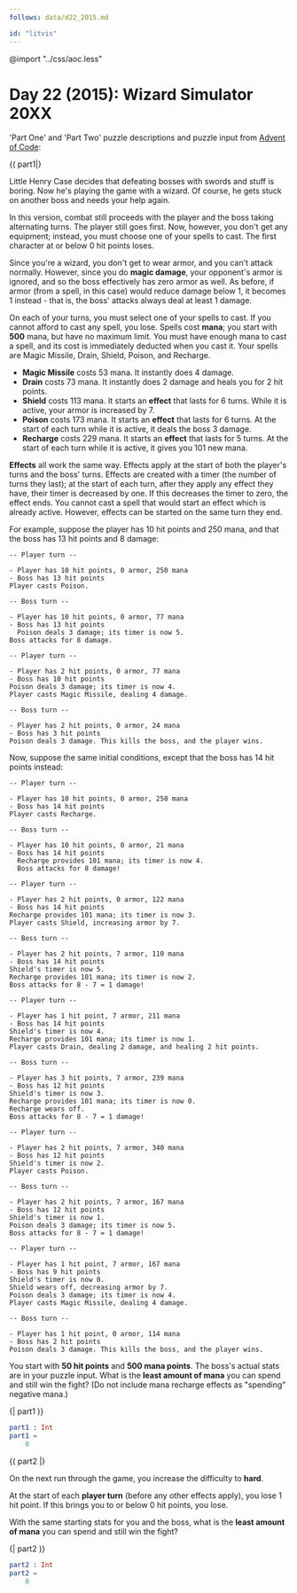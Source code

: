 ```yaml
---
follows: data/d22_2015.md

id: "litvis"
---
```


@import "../css/aoc.less"

# Day 22 (2015): Wizard Simulator 20XX

'Part One' and 'Part Two' puzzle descriptions and puzzle input from [Advent of Code](https://adventofcode.com/2015/day/22):

{( part1|}

Little Henry Case decides that defeating bosses with swords and stuff is boring. Now he's playing the game with a wizard. Of course, he gets stuck on another boss and needs your help again.

In this version, combat still proceeds with the player and the boss taking alternating turns. The player still goes first. Now, however, you don't get any equipment; instead, you must choose one of your spells to cast. The first character at or below 0 hit points loses.

Since you're a wizard, you don't get to wear armor, and you can't attack normally. However, since you do **magic damage**, your opponent's armor is ignored, and so the boss effectively has zero armor as well. As before, if armor (from a spell, in this case) would reduce damage below 1, it becomes 1 instead - that is, the boss' attacks always deal at least 1 damage.

On each of your turns, you must select one of your spells to cast. If you cannot afford to cast any spell, you lose. Spells cost **mana**; you start with **500** mana, but have no maximum limit. You must have enough mana to cast a spell, and its cost is immediately deducted when you cast it. Your spells are Magic Missile, Drain, Shield, Poison, and Recharge.

- **Magic Missile** costs 53 mana. It instantly does 4 damage.
- **Drain** costs 73 mana. It instantly does 2 damage and heals you for 2 hit points.
- **Shield** costs 113 mana. It starts an **effect** that lasts for 6 turns. While it is active, your armor is increased by 7.
- **Poison** costs 173 mana. It starts an **effect** that lasts for 6 turns. At the start of each turn while it is active, it deals the boss 3 damage.
- **Recharge** costs 229 mana. It starts an **effect** that lasts for 5 turns. At the start of each turn while it is active, it gives you 101 new mana.

**Effects** all work the same way. Effects apply at the start of both the player's turns and the boss' turns. Effects are created with a timer (the number of turns they last); at the start of each turn, after they apply any effect they have, their timer is decreased by one. If this decreases the timer to zero, the effect ends. You cannot cast a spell that would start an effect which is already active. However, effects can be started on the same turn they end.

For example, suppose the player has 10 hit points and 250 mana, and that the boss has 13 hit points and 8 damage:

```
-- Player turn --

- Player has 10 hit points, 0 armor, 250 mana
- Boss has 13 hit points
Player casts Poison.

-- Boss turn --

- Player has 10 hit points, 0 armor, 77 mana
- Boss has 13 hit points
  Poison deals 3 damage; its timer is now 5.
Boss attacks for 8 damage.

-- Player turn --

- Player has 2 hit points, 0 armor, 77 mana
- Boss has 10 hit points
Poison deals 3 damage; its timer is now 4.
Player casts Magic Missile, dealing 4 damage.

-- Boss turn --

- Player has 2 hit points, 0 armor, 24 mana
- Boss has 3 hit points
Poison deals 3 damage. This kills the boss, and the player wins.
```

Now, suppose the same initial conditions, except that the boss has 14 hit points instead:

```
-- Player turn --

- Player has 10 hit points, 0 armor, 250 mana
- Boss has 14 hit points
Player casts Recharge.

-- Boss turn --

- Player has 10 hit points, 0 armor, 21 mana
- Boss has 14 hit points
  Recharge provides 101 mana; its timer is now 4.
  Boss attacks for 8 damage!

-- Player turn --

- Player has 2 hit points, 0 armor, 122 mana
- Boss has 14 hit points
Recharge provides 101 mana; its timer is now 3.
Player casts Shield, increasing armor by 7.

-- Boss turn --

- Player has 2 hit points, 7 armor, 110 mana
- Boss has 14 hit points
Shield's timer is now 5.
Recharge provides 101 mana; its timer is now 2.
Boss attacks for 8 - 7 = 1 damage!

-- Player turn --

- Player has 1 hit point, 7 armor, 211 mana
- Boss has 14 hit points
Shield's timer is now 4.
Recharge provides 101 mana; its timer is now 1.
Player casts Drain, dealing 2 damage, and healing 2 hit points.

-- Boss turn --

- Player has 3 hit points, 7 armor, 239 mana
- Boss has 12 hit points
Shield's timer is now 3.
Recharge provides 101 mana; its timer is now 0.
Recharge wears off.
Boss attacks for 8 - 7 = 1 damage!

-- Player turn --

- Player has 2 hit points, 7 armor, 340 mana
- Boss has 12 hit points
Shield's timer is now 2.
Player casts Poison.

-- Boss turn --

- Player has 2 hit points, 7 armor, 167 mana
- Boss has 12 hit points
Shield's timer is now 1.
Poison deals 3 damage; its timer is now 5.
Boss attacks for 8 - 7 = 1 damage!

-- Player turn --

- Player has 1 hit point, 7 armor, 167 mana
- Boss has 9 hit points
Shield's timer is now 0.
Shield wears off, decreasing armor by 7.
Poison deals 3 damage; its timer is now 4.
Player casts Magic Missile, dealing 4 damage.

-- Boss turn --

- Player has 1 hit point, 0 armor, 114 mana
- Boss has 2 hit points
Poison deals 3 damage. This kills the boss, and the player wins.
```

You start with **50 hit points** and **500 mana points**. The boss's actual stats are in your puzzle input. What is the **least amount of mana** you can spend and still win the fight? (Do not include mana recharge effects as "spending" negative mana.)

{| part1 )}

```elm {l r}
part1 : Int
part1 =
    0
```

{( part2 |}

On the next run through the game, you increase the difficulty to **hard**.

At the start of each **player turn** (before any other effects apply), you lose 1 hit point. If this brings you to or below 0 hit points, you lose.

With the same starting stats for you and the boss, what is the **least amount of mana** you can spend and still win the fight?

{| part2 )}

```elm {l r}
part2 : Int
part2 =
    0
```
